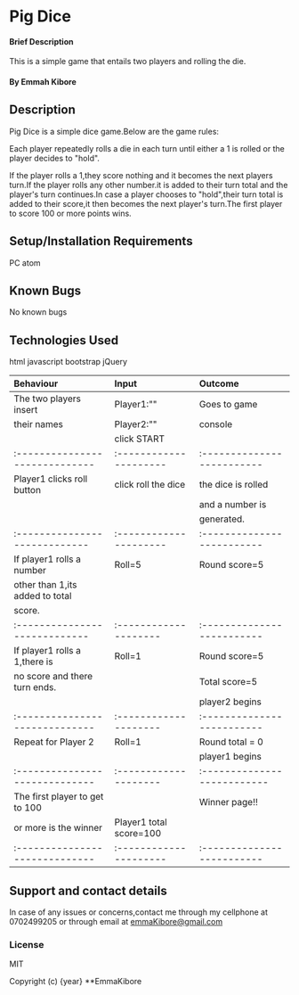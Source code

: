 # Pig Dice

#### Brief Description
This is a simple game that entails two players and rolling the die.

#### By Emmah Kibore

## Description
Pig Dice is a simple dice game.Below are the game rules:

Each player repeatedly rolls a die in each turn until either a 1 is rolled or the player decides to "hold".

If the player rolls a 1,they score nothing and it becomes the next players turn.If the player rolls any other number.it is added to their turn total and the player's turn continues.In case a player chooses to "hold",their turn total is added to their score,it then becomes the next player's turn.The first player to score 100 or more points wins.

## Setup/Installation Requirements
PC
atom

## Known Bugs
No known bugs

## Technologies Used
html
javascript
bootstrap
jQuery

|   Behaviour                   | Input                 | Outcome                   |
| :-----------------------------| :-------------------- | :-------------------------|
| The two players insert        | Player1:""            | Goes to game              |
|     their names               | Player2:""            |  console                  |                
|                               |click START            |                           |
| :-----------------------------| :---------------------| :-------------------------|
|Player1 clicks roll button     |click roll the dice    |the dice is rolled         |
|                               |                       |and a number is            |
|                               |                       |generated.                 |
| :---------------------------- | :---------------------| :-------------------------|
|If player1 rolls a number      |Roll=5                 |Round score=5              |
|other than 1,its added to total|                       |                           |
|score.                         |                       |                           |
| :---------------------------- | :-------------------- | :-------------------------|
|If player1 rolls a 1,there is  |Roll=1                 |Round score=5              |
|no score and there turn ends.  |                       |Total score=5              |
|                               |                       |player2 begins             |
| :-----------------------------| :-------------------- | :-------------------------|
|Repeat for Player 2            |Roll=1                 |Round total = 0            | |                               |                       |Total score = 0            |
|                               |                       |player1 begins             |
|:----------------------------- | :-------------------- |:--------------------------|
|The first player to get to 100 |                       |Winner page!!              |
|or more is the winner          |Player1 total score=100|                           |
| :-----------------------------| :---------------------| :-------------------------|                  

## Support and contact details
In case of any issues or concerns,contact me through my cellphone at 0702499205 or through email at emmaKibore@gmail.com

### License
MIT

Copyright (c) {year} **EmmaKibore
